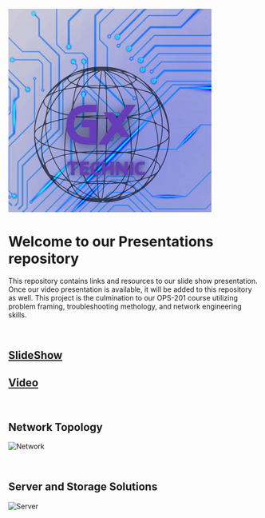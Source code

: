 ![Logo](./Topology/Logo.png)

# Welcome to our Presentations repository

 This repository contains links and resources to our slide show presentation. Once our video presentation is available, it will be added to this repository as well. This project is the culmination to our OPS-201 course utilizing problem framing, troubleshooting methology, and network engineering skills.

<br>

## [SlideShow]()

## [Video]()

<br>

## Network Topology

![Network](./Topology/Network.png)

<br>

## Server and Storage Solutions

![Server](./Topology/Server.png)
